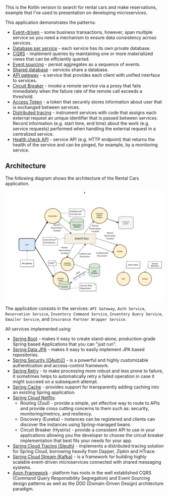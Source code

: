 This is the Kotlin version to search for rental cars and make reservations, example that I've used to presentation
on developing microservices.

This application demonstrates the patterns:

* [Event-driven](https://microservices.io/patterns/data/event-driven-architecture.html) - some business transactions, however, span multiple service so you need a mechanism to ensure data consistency across services.
* [Database per service](https://microservices.io/patterns/data/database-per-service.html) - each service has its own private database.
* [CQRS](http://microservices.io/patterns/data/cqrs.html) - implement queries by maintaining one or more materialized views that can be efficiently queried.
* [Event sourcing](https://microservices.io/patterns/data/event-sourcing.html) - persist aggregates as a sequence of events.
* [Shared database](https://microservices.io/patterns/data/shared-database.html) - services share a database.
* [API gateway](https://microservices.io/patterns/apigateway.html) - a service that provides each client with unified interface to services.
* [Circuit Breaker](https://microservices.io/patterns/reliability/circuit-breaker.html) - invoke a remote service via a proxy that fails immediately when the failure rate of the remote call exceeds a threshold.
* [Access Token](https://microservices.io/patterns/security/access-token.html) - a token that securely stores information about user that is exchanged between services.
* [Distributed tracing](https://microservices.io/patterns/observability/distributed-tracing.html) - instrument services with code that assigns each external request an unique identifier that is passed between services. Record information (e.g. start time, end time) about the work (e.g. service requests) performed when handling the external request in a centralized service.
* [Health check API](https://microservices.io/patterns/observability/health-check-api.html) - service API (e.g. HTTP endpoint) that returns the health of the service and can be pinged, for example, by a monitoring service.

## Architecture

The following diagram shows the architecture of the Rental Cars application.

![](./images/architecture_rental_car.png)

The application consists in the services: `API Gateway`, `Auth Service`, `Reservation Service`, `Inventory Command Service`, `Inventory Query Service`, `Emailer Service`, and `Insurance Partner Wrapper Service`.

All services implemented using:

* [Spring Boot](https://spring.io/projects/spring-boot) - makes it easy to create stand-alone, production-grade Spring based Applications that you can "just run".
* [Spring Data JPA](https://spring.io/projects/spring-data-jpa) - makes it easy to easily implement JPA based repositories.
* [Spring Security (OAuth2)](https://spring.io/projects/spring-security-oauth) - is a powerful and highly customizable authentication and access-control framework. 
* [Spring Retry](https://docs.spring.io/spring-batch/docs/current/reference/html/retry.html) - to make processing more robust and less prone to failure, it sometimes helps to automatically retry a failed operation in case it might succeed on a subsequent attempt.
* [Spring Cache](https://docs.spring.io/spring/docs/4.1.x/spring-framework-reference/html/cache.html) - provides support for transparently adding caching into an existing Spring application.
* [Spring Cloud Netflix](https://spring.io/projects/spring-cloud-netflix):
    * Routing (Zuul) - provide a simple, yet effective way to route to APIs and provide cross cutting concerns to them such as: security, monitoring/metrics, and resiliency.
    * Discovery (Eureka) - instances can be registered and clients can discover the instances using Spring-managed beans.
    * Circuit Breaker (Hystrix) - provide a consistent API to use in your applications allowing you the developer to choose the circuit breaker implementation that best fits your needs for your app.
* [Spring Cloud Tracing (Sleuth)](https://spring.io/projects/spring-cloud-sleuth) - implements a distributed tracing solution for Spring Cloud, borrowing heavily from Dapper, Zipkin and HTrace.
* [Spring Cloud Stream (Kafka)](https://spring.io/projects/spring-cloud-stream) - is a framework for building highly scalable event-driven microservices connected with shared messaging systems.
* [Axon Framework](https://axoniq.io/resources/concepts#0) - platform has roots in the well established CQRS (Command Query Responsibility Segregation) and Event Sourcing design patterns as well as the DDD (Domain-Driven Design) architecture paradigm.